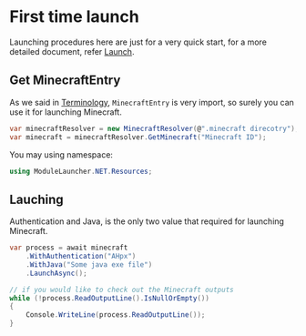 # First time launch

Launching procedures here are just for a very quick start, for a more detailed document, refer [Launch](/launch.md).

## Get MinecraftEntry

As we said in [Terminology](/terminology.md), `MinecraftEntry` is very import, so surely you can use it for launching Minecraft.

```cs
var minecraftResolver = new MinecraftResolver(@".minecraft direcotry");
var minecraft = minecraftResolver.GetMinecraft("Minecraft ID");
```

You may using namespace: 
```cs 
using ModuleLauncher.NET.Resources;
```

## Lauching

Authentication and Java, is the only two value that required for launching Minecraft.

```cs
var process = await minecraft
    .WithAuthentication("AHpx")
    .WithJava("Some java exe file")
    .LaunchAsync();

// if you would like to check out the Minecraft outputs
while (!process.ReadOutputLine().IsNullOrEmpty())
{
    Console.WriteLine(process.ReadOutputLine());
}
```